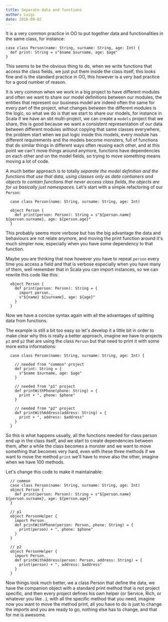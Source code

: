 ```yaml
---
title: Separate data and functions
author: Luigi
date: 2016-09-02
---
```


It is a very common practice in OO to put together data and functionalities in the same
class, for instance:

```
case class Person(name: String, surname: String, age: Int) {
  def print: String = s"$name $surname, age: $age"
}
```

This seems to be the obvious thing to do, when we write functions that access the class fields,
we just put them inside the class itself, this looks fine and is the standard practice in OO,
this however is a very bad practice for a good number of reason.

It is very common when we work in a big project to have different modules and often we want to
share our model definitions between our modules, the entities that represent our business model
are indeed often the same for every part of the project, what changes between the different modules is the logic,
so what we do is that we start to share our models, for instance in Scala if we have an sbt multi-project,
we can create a `models` project that we share, this is good because we want a consistent representation
of our data between different modules without copying that same classes everywhere,
the problem start when we put logic inside this models, every module has different requirements
and the models become monsters, full of functions that do similar things in different ways often reusing each other,
and at this point we can't move things around anymore, functions have dependencies on each other and on the model fields,
so trying to move something means moving a lot of code.

A much better approach is to totally *separate the model definition and the functions that use that data,
using classes only as data contianers and objects to contain functions that never access class fields,
the objects are for us basically just namespaces.*
Let's start with a simple refactoring of our `Person`:

```
  case class Person(name: String, surname: String, age: Int)

  object Person {
    def print(person: Person): String = s"${person.name} ${person.surname}, age: ${person.age}"
  }
```

This probably seems more verbose but has the big advantage the data and behaviours are not relate anymore,
and moving the print function around it's much simpler now, especially when you have some dependency to that function.

Maybe you are thinking that now however you have to repeat `person` every time you access a field and that is
verbose especially when you have many of them, well remember that in Scala you can import instances,
so we can rewrite this code like this:

```
  object Person {
    def print(person: Person): String = {
      import person._
      s"${name} ${surname}, age: ${age}"
    }
  }
```

Now we have a concise syntax again with all the advantages of splitting data from functions.

The example is still a bit too easy so let's develop it a little bit in order to make clear why this is really a better
approach, imagine we have to projects `p1` and `p2` that are using the class `Person` but that need to print
it with some more extra informations:

```
  case class Person(name: String, surname: String, age: Int) {

    // needed from "common" project
    def print: String = {
      s"$name $surname, age: $age"
    }

    // needed from "p1" project
    def printWithPhone(phone: String) = {
      print + ", phone: $phone"
    }

    // needed from "p2" project
    def printWithAddress(address: String) = {
      print + ", address: $address"
    }
  }
```

So this is what happens usually, all the functions needed for class person end up in the class itself,
and we start to create dependencies between them, after a while the class becomes a monster and
we want to move something that becomes very hard, even with these three methods if we want to move the method
`print` we'll have to move also the other, imagine when we have 100 methods.

Let's change this code to make it maintainable:

```
  // common
  case class Person(name: String, surname: String, age: Int)
  object Person {
    def print(person: Person): String = s"${person.name} ${person.surname}, age: ${person.age}"
  }

  // p1
  object PersonHelper {
    import Person._
    def printWithPhone(person: Person, phone: String) = {
      print(person) + ", phone: $phone"
    }
  }

  // p2
  object PersonHelper {
    import Person._
    def printWithAddress(person: Person, address: String) = {
      print(person) + ", address: $address"
    }
  }

```

Now things look much better, we a class Person that define the data, we have the companion object
with a standard print method that is not project specific,
and then every project defines his own helper (or Service, Rich, or whatever you like ..),
with all the specific method that you need, imagine now you want
to move the method print, all you have to do is just to change the imports and you are ready to go,
nothing else has to change, and that for me is awesome.

